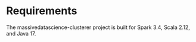 # Requirements

The massivedatascience-clusterer project is built for Spark 3.4, Scala 2.12, and Java 17.
